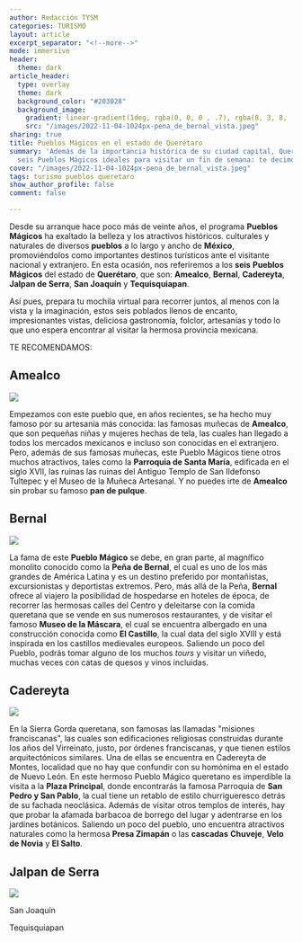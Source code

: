 ```yaml
---
author: Redacción TYSM
categories: TURISMO
layout: article
excerpt_separator: "<!--more-->"
mode: immersive
header:
  theme: dark
article_header:
  type: overlay
  theme: dark
  background_color: "#203028"
  background_image:
    gradient: linear-gradient(1deg, rgba(0, 0, 0 , .7), rgba(8, 3, 8, .9))
    src: "/images/2022-11-04-1024px-pena_de_bernal_vista.jpeg"
sharing: true
title: Pueblos Mágicos en el estado de Querétaro
summary: 'Además de la importancia histórica de su ciudad capital, Querétaro tiene
  seis Pueblos Mágicos ideales para visitar un fin de semana: te decimos cuáles son'
cover: "/images/2022-11-04-1024px-pena_de_bernal_vista.jpeg"
tags: turismo pueblos queretaro
show_author_profile: false
comment: false

---
```

Desde su arranque hace poco más de veinte años, el programa **Pueblos Mágicos** ha exaltado la belleza y los atractivos históricos. culturales y naturales de diversos **pueblos** a lo largo y ancho de **México**, promoviéndolos como importantes destinos turísticos ante el visitante nacional y extranjero. En esta ocasión, nos referiremos a los **seis** **Pueblos Mágicos** del estado de **Querétaro**, que son: **Amealco**, **Bernal**, **Cadereyta**, **Jalpan de Serra**, **San Joaquín** y **Tequisquiapan**.

Así pues, prepara tu mochila virtual para recorrer juntos, al menos con la vista y la imaginación, estos seis poblados llenos de encanto, impresionantes vistas, deliciosa gastronomía, folclor, artesanías y todo lo que uno espera encontrar al visitar la hermosa provincia mexicana.

TE RECOMENDAMOS:

## Amealco

![](https://upload.wikimedia.org/wikipedia/commons/thumb/b/bb/Amealco_Parroquia_de_Santa_Mar%C3%ADa.jpg/1024px-Amealco_Parroquia_de_Santa_Mar%C3%ADa.jpg)

Empezamos con este pueblo que, en años recientes, se ha hecho muy famoso por su artesanía más conocida: las famosas muñecas de **Amealco**, que son pequeñas niñas y mujeres hechas de tela, las cuales han llegado a todos los mercados mexicanos e incluso son conocidas en el extranjero. Pero, además de sus famosas muñecas, este Pueblo Mágicos tiene otros muchos atractivos, tales como la **Parroquia de Santa María**, edificada en el siglo XVII, las ruinas las ruinas del Antiguo Templo de San Ildefonso Tultepec y el Museo de la Muñeca Artesanal. Y no puedes irte de **Amealco** sin probar su famoso **pan de pulque**.

## Bernal

![](https://upload.wikimedia.org/wikipedia/commons/thumb/6/6d/Pe%C3%B1a_de_Bernal%2C_Quer%C3%A9taro_en_d%C3%ADa_lluvioso.jpg/768px-Pe%C3%B1a_de_Bernal%2C_Quer%C3%A9taro_en_d%C3%ADa_lluvioso.jpg)

La fama de este **Pueblo Mágico** se debe, en gran parte, al magnífico monolito conocido como la **Peña de Bernal**, el cual es uno de los más grandes de América Latina y es un destino preferido por montañistas, excursionistas y deportistas extremos. Pero, más allá de la Peña, **Bernal** ofrece al viajero la posibilidad de hospedarse en hoteles de época, de recorrer las hermosas calles del Centro y deleitarse con la comida queretana que se vende en sus numerosos restaurantes, y de visitar el famoso **Museo de la Máscara**, el cual se encuentra albergado en una construcción conocida como **El Castillo**, la cual data del siglo XVIII y está inspirada en los castillos medievales europeos. Saliendo un poco del Pueblo, podrás tomar alguno de los muchos _tours_ y visitar un viñedo, muchas veces con catas de quesos y vinos incluidas.

## Cadereyta

![](https://upload.wikimedia.org/wikipedia/commons/thumb/6/66/Plaza_Principal_de_Cadereyta_de_Montes%2C_Quer%C3%A9taro_%2824172888469%29.jpg/687px-Plaza_Principal_de_Cadereyta_de_Montes%2C_Quer%C3%A9taro_%2824172888469%29.jpg)

En la Sierra Gorda queretana, son famosas las llamadas "misiones franciscanas", las cuales son edificaciones religiosas construidas durante los años del Virreinato, justo, por órdenes franciscanas, y que tienen estilos arquitectónicos similares. Una de ellas se encuentra en Cadereyta de Montes, localidad que no hay que confundir con su homónima en el estado de Nuevo León. En este hermoso Pueblo Mágico queretano es imperdible la visita a la **Plaza Principal**, donde encontrarás la famosa Parroquia de **San Pedro y San Pablo**, la cual tiene un retablo de estilo churrigueresco detrás de su fachada neoclásica. Además de visitar otros templos de interés, hay que probar la afamada barbacoa de borrego del lugar y adentrarse en los jardines botánicos. Saliendo un poco del pueblo, uno encuentra atractivos naturales como la hermosa **Presa Zimapán** o las **cascadas** **Chuveje**, **Velo de Novia** y **El Salto**.

## Jalpan de Serra

![](https://upload.wikimedia.org/wikipedia/commons/thumb/5/50/Misi%C3%B3n_de_Jalpan%2C_Jalpan_de_Serra%2C_Queretaro.jpg/1024px-Misi%C3%B3n_de_Jalpan%2C_Jalpan_de_Serra%2C_Queretaro.jpg)

San Joaquín

Tequisquiapan